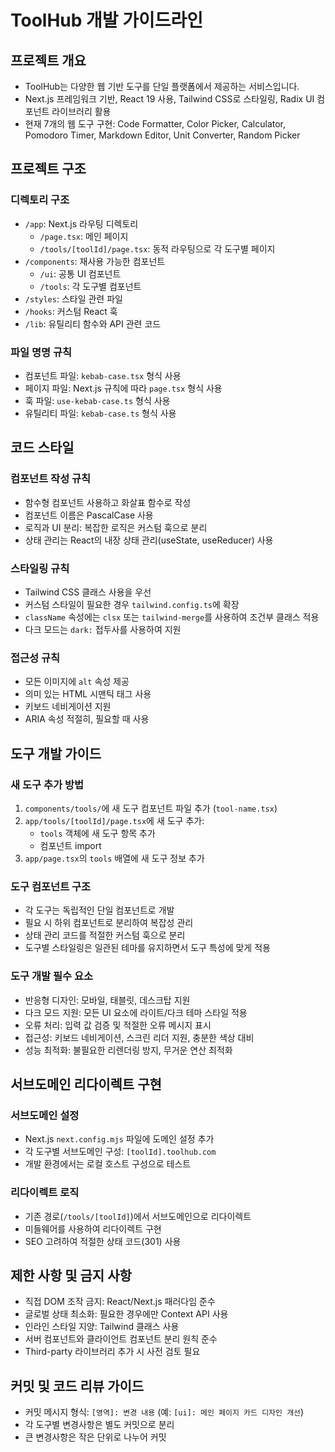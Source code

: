 # ToolHub 개발 가이드라인

## 프로젝트 개요

- ToolHub는 다양한 웹 기반 도구를 단일 플랫폼에서 제공하는 서비스입니다.
- Next.js 프레임워크 기반, React 19 사용, Tailwind CSS로 스타일링, Radix UI 컴포넌트 라이브러리 활용
- 현재 7개의 웹 도구 구현: Code Formatter, Color Picker, Calculator, Pomodoro Timer, Markdown Editor, Unit Converter, Random Picker

## 프로젝트 구조

### 디렉토리 구조

- `/app`: Next.js 라우팅 디렉토리
  - `/page.tsx`: 메인 페이지
  - `/tools/[toolId]/page.tsx`: 동적 라우팅으로 각 도구별 페이지
- `/components`: 재사용 가능한 컴포넌트
  - `/ui`: 공통 UI 컴포넌트
  - `/tools`: 각 도구별 컴포넌트
- `/styles`: 스타일 관련 파일
- `/hooks`: 커스텀 React 훅
- `/lib`: 유틸리티 함수와 API 관련 코드

### 파일 명명 규칙

- 컴포넌트 파일: `kebab-case.tsx` 형식 사용
- 페이지 파일: Next.js 규칙에 따라 `page.tsx` 형식 사용
- 훅 파일: `use-kebab-case.ts` 형식 사용
- 유틸리티 파일: `kebab-case.ts` 형식 사용

## 코드 스타일

### 컴포넌트 작성 규칙

- 함수형 컴포넌트 사용하고 화살표 함수로 작성
- 컴포넌트 이름은 PascalCase 사용
- 로직과 UI 분리: 복잡한 로직은 커스텀 훅으로 분리
- 상태 관리는 React의 내장 상태 관리(useState, useReducer) 사용

### 스타일링 규칙

- Tailwind CSS 클래스 사용을 우선
- 커스텀 스타일이 필요한 경우 `tailwind.config.ts`에 확장
- `className` 속성에는 `clsx` 또는 `tailwind-merge`를 사용하여 조건부 클래스 적용
- 다크 모드는 `dark:` 접두사를 사용하여 지원

### 접근성 규칙

- 모든 이미지에 `alt` 속성 제공
- 의미 있는 HTML 시맨틱 태그 사용
- 키보드 네비게이션 지원
- ARIA 속성 적절히, 필요할 때 사용

## 도구 개발 가이드

### 새 도구 추가 방법

1. `components/tools/`에 새 도구 컴포넌트 파일 추가 (`tool-name.tsx`)
2. `app/tools/[toolId]/page.tsx`에 새 도구 추가:
   - `tools` 객체에 새 도구 항목 추가
   - 컴포넌트 import
3. `app/page.tsx`의 `tools` 배열에 새 도구 정보 추가

### 도구 컴포넌트 구조

- 각 도구는 독립적인 단일 컴포넌트로 개발
- 필요 시 하위 컴포넌트로 분리하여 복잡성 관리
- 상태 관리 코드를 적절한 커스텀 훅으로 분리
- 도구별 스타일링은 일관된 테마를 유지하면서 도구 특성에 맞게 적용

### 도구 개발 필수 요소

- 반응형 디자인: 모바일, 태블릿, 데스크탑 지원
- 다크 모드 지원: 모든 UI 요소에 라이트/다크 테마 스타일 적용
- 오류 처리: 입력 값 검증 및 적절한 오류 메시지 표시
- 접근성: 키보드 네비게이션, 스크린 리더 지원, 충분한 색상 대비
- 성능 최적화: 불필요한 리렌더링 방지, 무거운 연산 최적화

## 서브도메인 리다이렉트 구현

### 서브도메인 설정

- Next.js `next.config.mjs` 파일에 도메인 설정 추가
- 각 도구별 서브도메인 구성: `[toolId].toolhub.com`
- 개발 환경에서는 로컬 호스트 구성으로 테스트

### 리다이렉트 로직

- 기존 경로(`/tools/[toolId]`)에서 서브도메인으로 리다이렉트
- 미들웨어를 사용하여 리다이렉트 구현
- SEO 고려하여 적절한 상태 코드(301) 사용

## 제한 사항 및 금지 사항

- 직접 DOM 조작 금지: React/Next.js 패러다임 준수
- 글로벌 상태 최소화: 필요한 경우에만 Context API 사용
- 인라인 스타일 지양: Tailwind 클래스 사용
- 서버 컴포넌트와 클라이언트 컴포넌트 분리 원칙 준수
- Third-party 라이브러리 추가 시 사전 검토 필요

## 커밋 및 코드 리뷰 가이드

- 커밋 메시지 형식: `[영역]: 변경 내용` (예: `[ui]: 메인 페이지 카드 디자인 개선`)
- 각 도구별 변경사항은 별도 커밋으로 분리
- 큰 변경사항은 작은 단위로 나누어 커밋
